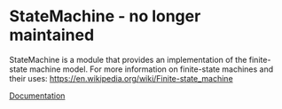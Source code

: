 # StateMachine - no longer maintained
StateMachine is a module that provides an implementation of the finite-state machine model.
For more information on finite-state machines and their uses: https://en.wikipedia.org/wiki/Finite-state_machine

[Documentation](https://BenSBk.github.io/StateMachine/)
